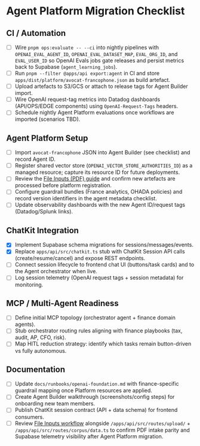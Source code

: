 # Agent Platform Migration Checklist

## CI / Automation
- [ ] Wire `pnpm ops:evaluate -- --ci` into nightly pipelines with `OPENAI_EVAL_AGENT_ID`, `OPENAI_EVAL_DATASET_MAP`, `EVAL_ORG_ID`, and `EVAL_USER_ID` so OpenAI Evals jobs gate releases and persist metrics back to Supabase (`agent_learning_jobs`).
- [ ] Run `pnpm --filter @apps/api export:agent` in CI and store `apps/dist/platform/avocat-francophone.json` as build artefact.
- [ ] Upload artefacts to S3/GCS or attach to release tags for Agent Builder import.
- [ ] Wire OpenAI request-tag metrics into Datadog dashboards (API/OPS/EDGE components) using `OpenAI-Request-Tags` headers.
- [ ] Schedule nightly Agent Platform evaluations once workflows are imported (scenarios TBD).

## Agent Platform Setup
- [ ] Import `avocat-francophone` JSON into Agent Builder (see checklist) and record Agent ID.
- [ ] Register shared vector store (`OPENAI_VECTOR_STORE_AUTHORITIES_ID`) as a managed resource; capture its resource ID for future deployments.
- [ ] Review the [File Inputs (PDF) guide](./file-inputs-pdf.md) and confirm new artefacts are processed before platform registration.
- [ ] Configure guardrail bundles (France analytics, OHADA policies) and record version identifiers in the agent metadata checklist.
- [ ] Update observability dashboards with the new Agent ID/request tags (Datadog/Splunk links).

## ChatKit Integration
- [x] Implement Supabase schema migrations for sessions/messages/events.
- [x] Replace `apps/api/src/chatkit.ts` stub with ChatKit Session API calls (create/resume/cancel) and expose REST endpoints.
- [ ] Connect session lifecycle to frontend chat UI (buttons/task cards) and to the Agent orchestrator when live.
- [ ] Log session telemetry (OpenAI request tags + session metadata) for monitoring.

## MCP / Multi-Agent Readiness
- [ ] Define initial MCP topology (orchestrator agent + finance domain agents).
- [ ] Stub orchestrator routing rules aligning with finance playbooks (tax, audit, AP, CFO, risk).
- [ ] Map HITL reduction strategy: identify which tasks remain button-driven vs fully autonomous.

## Documentation
- [ ] Update `docs/runbooks/openai-foundation.md` with finance-specific guardrail mapping once Platform resources are applied.
- [ ] Create Agent Builder walkthrough (screenshots/config steps) for onboarding new team members.
- [ ] Publish ChatKit session contract (API + data schema) for frontend consumers.
- [ ] Review [File Inputs workflow](./pdf-inputs.md) alongside `/apps/api/src/routes/upload/` + `/apps/api/src/routes/corpus/data.ts` to confirm PDF intake parity and Supabase telemetry visibility after Agent Platform migration.
